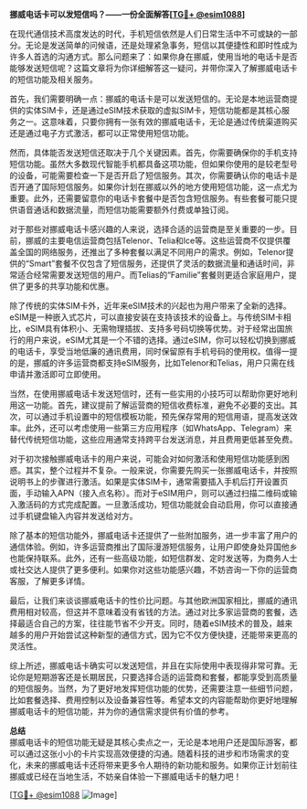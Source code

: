 **挪威电话卡可以发短信吗？——一份全面解答[[TG💪+ @esim1088](https://t.me/s/esim1088)]**

在现代通信技术高度发达的时代，手机短信依然是人们日常生活中不可或缺的一部分。无论是发送简单的问候语，还是处理紧急事务，短信以其便捷性和即时性成为许多人首选的沟通方式。那么问题来了：如果你身在挪威，使用当地的电话卡是否能够发送短信呢？这篇文章将为你详细解答这一疑问，并带你深入了解挪威电话卡的短信功能及相关服务。

首先，我们需要明确一点：挪威的电话卡是可以发送短信的。无论是本地运营商提供的实体SIM卡，还是通过eSIM技术获取的虚拟SIM卡，短信功能都是其核心服务之一。这意味着，只要你拥有一张有效的挪威电话卡，无论是通过传统渠道购买还是通过电子方式激活，都可以正常使用短信功能。

然而，具体能否发送短信还取决于几个关键因素。首先，你需要确保你的手机支持短信功能。虽然大多数现代智能手机都具备这项功能，但如果你使用的是较老型号的设备，可能需要检查一下是否开启了短信服务。其次，你需要确认你的电话卡是否开通了国际短信服务。如果你计划在挪威以外的地方使用短信功能，这一点尤为重要。此外，还需要留意你的电话卡套餐中是否包含短信服务。有些套餐可能只提供语音通话和数据流量，而短信功能需要额外付费或单独订阅。

对于那些对挪威电话卡感兴趣的人来说，选择合适的运营商是至关重要的一步。目前，挪威的主要电信运营商包括Telenor、Telia和Ice等。这些运营商不仅提供覆盖全国的网络服务，还推出了多种套餐以满足不同用户的需求。例如，Telenor提供的“Smart”套餐不仅包含了短信服务，还提供了灵活的数据流量和通话时间，非常适合经常需要发送短信的用户。而Telias的“Familie”套餐则更适合家庭用户，提供了更多的共享功能和优惠。

除了传统的实体SIM卡外，近年来eSIM技术的兴起也为用户带来了全新的选择。eSIM是一种嵌入式芯片，可以直接安装在支持该技术的设备上。与传统SIM卡相比，eSIM具有体积小、无需物理插拔、支持多号码切换等优势。对于经常出国旅行的用户来说，eSIM尤其是一个不错的选择。通过eSIM，你可以轻松切换到挪威的电话卡，享受当地低廉的通讯费用，同时保留原有手机号码的使用权。值得一提的是，挪威的许多运营商都支持eSIM服务，比如Telenor和Telias，用户只需在线申请并激活即可立即使用。

当然，在使用挪威电话卡发送短信时，还有一些实用的小技巧可以帮助你更好地利用这一功能。首先，建议提前了解运营商的短信收费标准，避免不必要的支出。其次，可以通过手机设置中的短信模板功能，预先保存常用的短信用语，提高发送效率。此外，还可以考虑使用一些第三方应用程序（如WhatsApp、Telegram）来替代传统短信功能，这些应用通常支持跨平台发送消息，并且费用更低甚至免费。

对于初次接触挪威电话卡的用户来说，可能会对如何激活和使用短信功能感到困惑。其实，整个过程并不复杂。一般来说，你需要先购买一张挪威电话卡，并按照说明书上的步骤进行激活。如果是实体SIM卡，通常需要插入手机后打开设置页面，手动输入APN（接入点名称）。而对于eSIM用户，则可以通过扫描二维码或输入激活码的方式完成配置。一旦激活成功，短信功能就会自动启用，你可以直接通过手机键盘输入内容并发送给对方。

除了基本的短信功能外，挪威电话卡还提供了一些附加服务，进一步丰富了用户的通信体验。例如，许多运营商推出了国际漫游短信服务，让用户即使身处异国他乡也能保持联系。此外，还有一些高级功能，如短信群发、定时发送等，为商务人士或社交达人提供了更多便利。如果你对这些功能感兴趣，不妨咨询一下你的运营商客服，了解更多详情。

最后，让我们来谈谈挪威电话卡的性价比问题。与其他欧洲国家相比，挪威的通讯费用相对较高，但这并不意味着没有省钱的方法。通过对比多家运营商的套餐，选择最适合自己的方案，往往能节省不少开支。同时，随着eSIM技术的普及，越来越多的用户开始尝试这种新型的通信方式，因为它不仅方便快捷，还能带来更高的灵活性。

综上所述，挪威电话卡确实可以发送短信，并且在实际使用中表现得非常可靠。无论你是短期游客还是长期居民，只要选择合适的运营商和套餐，都能享受到高质量的短信服务。当然，为了更好地发挥短信功能的优势，还需要注意一些细节问题，比如套餐选择、费用控制以及设备兼容性等。希望本文的内容能帮助你更好地理解挪威电话卡的短信功能，并为你的通信需求提供有价值的参考。

**总结**  
挪威电话卡的短信功能无疑是其核心卖点之一，无论是本地用户还是国际游客，都可以通过这张小小的卡片实现高效便捷的沟通。随着科技的进步和市场需求的变化，未来的挪威电话卡还将带来更多令人期待的新功能和服务。如果你正计划前往挪威或已经在当地生活，不妨亲自体验一下挪威电话卡的魅力吧！

[[TG💪+ @esim1088](https://t.me/s/esim1088) ![Image](https://i.postimg.cc/4NQfJmqS/Snipaste-2025-05-13-00-14-12.png)]